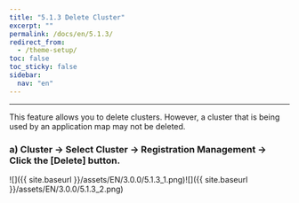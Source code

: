 ```yaml
---
title: "5.1.3 Delete Cluster"
excerpt: ""
permalink: /docs/en/5.1.3/
redirect_from:
  - /theme-setup/
toc: false
toc_sticky: false
sidebar:
  nav: "en"
---
```



---

This feature allows you to delete clusters. However, a cluster that is being used by an application map may not be deleted.

### a\) Cluster → Select Cluster → Registration Management → Click the [Delete] button.
![]({{ site.baseurl }}/assets/EN/3.0.0/5.1.3_1.png)![]({{ site.baseurl }}/assets/EN/3.0.0/5.1.3_2.png)
